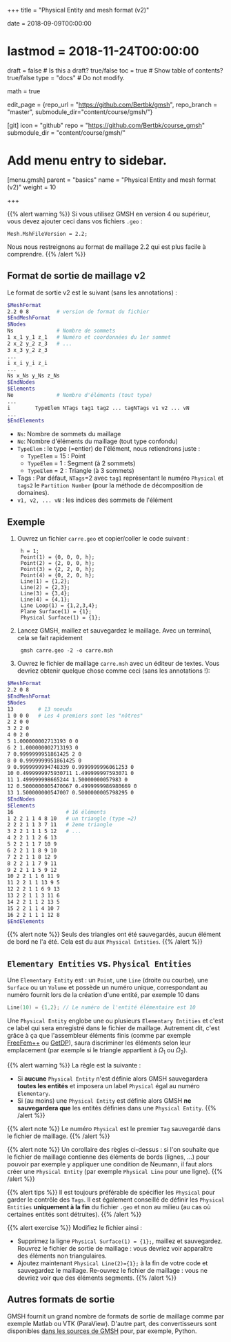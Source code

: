 +++
title = "Physical Entity and mesh format (v2)"

date = 2018-09-09T00:00:00
# lastmod = 2018-11-24T00:00:00

draft = false  # Is this a draft? true/false
toc = true  # Show table of contents? true/false
type = "docs"  # Do not modify.

math = true

edit_page = {repo_url = "https://github.com/Bertbk/gmsh", repo_branch = "master", submodule_dir="content/course/gmsh/"}

[git]
  icon = "github"
  repo = "https://github.com/Bertbk/course_gmsh"
  submodule_dir = "content/course/gmsh/"
  

# Add menu entry to sidebar.
[menu.gmsh]
  parent = "basics"
  name = "Physical Entity and mesh format (v2)"
  weight = 10

+++

{{% alert warning %}}
Si vous utilisez GMSH en version 4 ou supérieur, vous devez ajouter ceci dans vos fichiers `.geo` :
```
Mesh.MshFileVersion = 2.2;
```
Nous nous restreignons au format de maillage 2.2 qui est plus facile à comprendre. 
{{% /alert %}}

## Format de sortie de maillage v2

Le format de sortie v2 est le suivant (sans les annotations) :

```bash
$MeshFormat
2.2 0 8         # version de format du fichier
$EndMeshFormat
$Nodes
Ns              # Nombre de sommets
1 x_1 y_1 z_1   # Numéro et coordonnées du 1er sommet
2 x_2 y_2 z_3   # ...
3 x_3 y_2 z_3
...
i x_i y_i z_i
...
Ns x_Ns y_Ns z_Ns
$EndNodes
$Elements
Ne              # Nombre d'éléments (tout type)
...
i        TypeElem NTags tag1 tag2 ... tagNTags v1 v2 ... vN
...
$EndElements
```
- `Ns`: Nombre de sommets du maillage
- `Ne`: Nombre d'éléments du maillage (tout type confondu)
- `TypeElem` : le type (=entier) de l'élément, nous retiendrons juste :
  - `TypeElem` = 15 : Point
  - `TypeElem` = 1  : Segment (à 2 sommets)
  - `TypeElem` = 2  : Triangle (à 3 sommets)
- Tags : Par défaut, `NTags`=2 avec `tag1` représentant le numéro `Physical` et `tags2` le `Partition Number` (pour la méthode de décomposition de domaines).
- `v1, v2, ... vN` : les indices des sommets de l'élément

## Exemple

1. Ouvrez un fichier `carre.geo` et copier/coller le code suivant :

    <!-- language: lang-c++ -->
        h = 1;
        Point(1) = {0, 0, 0, h};
        Point(2) = {2, 0, 0, h};
        Point(3) = {2, 2, 0, h};
        Point(4) = {0, 2, 0, h};
        Line(1) = {1,2};
        Line(2) = {2,3};
        Line(3) = {3,4};
        Line(4) = {4,1};
        Line Loop(1) = {1,2,3,4};
        Plane Surface(1) = {1};
        Physical Surface(1) = {1};

2. Lancez GMSH, maillez et sauvegardez le maillage. Avec un terminal, cela se fait rapidement

    <!-- language: lang-bash -->
        gmsh carre.geo -2 -o carre.msh

3. Ouvrez le fichier de maillage `carre.msh` avec un éditeur de textes. Vous devriez obtenir quelque chose comme ceci (sans les annotations !):

```bash
$MeshFormat
2.2 0 8
$EndMeshFormat
$Nodes
13        # 13 noeuds
1 0 0 0   # Les 4 premiers sont les "nôtres"
2 2 0 0
3 2 2 0
4 0 2 0
5 1.000000002713193 0 0
6 2 1.000000002713193 0
7 0.9999999951861425 2 0
8 0 0.9999999951861425 0
9 0.9999999994748339 0.9999999996061253 0
10 0.4999999975930711 1.499999997593071 0
11 1.499999998665244 1.50000000057983 0
12 0.5000000005470067 0.4999999986980669 0
13 1.500000000547007 0.5000000005798295 0
$EndNodes
$Elements
16                 # 16 éléments
1 2 2 1 1 4 8 10   # un triangle (type =2)
2 2 2 1 1 3 7 11   # 2eme triangle
3 2 2 1 1 1 5 12   # ...
4 2 2 1 1 2 6 13
5 2 2 1 1 7 10 9
6 2 2 1 1 8 9 10
7 2 2 1 1 8 12 9
8 2 2 1 1 7 9 11
9 2 2 1 1 5 9 12
10 2 2 1 1 6 11 9
11 2 2 1 1 13 9 5
12 2 2 1 1 6 9 13
13 2 2 1 1 3 11 6
14 2 2 1 1 2 13 5
15 2 2 1 1 4 10 7
16 2 2 1 1 1 12 8
$EndElements
```


{{% alert note %}}
Seuls des triangles ont été sauvegardés, aucun élément de bord ne l'a été. Cela est du aux `Physical Entities`.
{{% /alert %}}

## `Elementary Entities` vs. `Physical Entities`

Une `Elementary Entity` est : un `Point`, une `Line` (droite ou courbe), une `Surface` ou un `Volume` et possède un numéro unique, correspondant au numéro fournit lors de la création d'une entité, par exemple 10 dans
``` c++
Line(10) = {1,2}; // Le numéro de l'entité élémentaire est 10
```

Une `Physical Entity` englobe une ou plusieurs `Elementary Entities` et c'est ce label qui sera enregistré dans le fichier de maillage.
Autrement dit, c'est grâce à ça que l'assembleur éléments finis (comme par exemple [FreeFem++](http://www.freefem.org) ou [GetDP](https://getdp.info)), saura discriminer les éléments selon leur emplacement (par exemple si le triangle appartient à $\Omega_1$ ou $\Omega_2$).

{{% alert warning %}}
La règle est la suivante :

- Si **aucune** `Physical Entity` n'est définie alors GMSH sauvegardera **toutes les entités** et imposera un label `Physical` égal au numéro `Elementary`.
- Si (au moins) une `Physical Entity` est définie alors GMSH **ne sauvegardera que** les entités définies dans une `Physical Entity`.
{{% /alert %}}

{{% alert note %}}
Le numéro `Physical` est le premier `Tag` sauvegardé dans le fichier de maillage.
{{% /alert %}}


{{% alert note %}}
Un corollaire des règles ci-dessus : si l'on souhaite que le fichier de maillage contienne des éléments de bords (lignes, ...) pour pouvoir par exemple y appliquer une condition de Neumann, il faut alors créer une `Physical Entity` (par exemple `Physical Line` pour une ligne).
{{% /alert %}}


{{% alert tips %}}
Il est toujours préférable de spécifier les `Physical` pour garder le contrôle des `Tags`. Il est également conseillé de définir les `Physical Entities` **uniquement à la fin** du fichier `.geo` et non au milieu (au cas où certaines entités sont détruites).
{{% /alert %}}

{{% alert exercise %}}
Modifiez le fichier ainsi :

- Supprimez la ligne  `Physical Surface(1) = {1};`, maillez et sauvegardez. Rouvrez le fichier de sortie de maillage : vous devriez voir apparaître des éléments non triangulaires.
- Ajoutez maintenant `Physical Line(2)={1};` à la fin de votre code et sauvegardez le maillage. Re-ouvrez le fichier de maillage : vous ne devriez voir que des éléments segments.
{{% /alert %}}

## Autres formats de sortie

GMSH fournit un grand nombre de formats de sortie de maillage comme par exemple Matlab ou VTK (ParaView). D'autre part, des convertisseurs sont disponibles [dans les sources de GMSH](https://gitlab.onelab.info/gmsh/gmsh/tree/master/utils/converters) pour, par exemple, Python.
